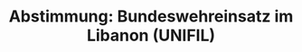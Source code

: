 ---
abstimmung:
  abstimmung: 4
  bundestagssitzung: 113
  datum: 23. Juni 2023
  legislaturperiode: 20
categories:
- Todo
data:
- title: Abstimmungsergebnis 20230623_4.pdf
  url: /res/2025-btw/abstimmungsergebnisse/20230623_4.pdf
- title: Abstimmungsergebnis 20230623_4_xls.xlsx
  url: /res/2025-btw/abstimmungsergebnisse/20230623_4_xls.xlsx
- title: Abstimmungsergebnis 20230623_4_xls.csv
  url: /res/2025-btw/abstimmungsergebnisse_csv/20230623_4_xls.csv
documents:
- local: /res/2025-btw/drucksachen/2007074.pdf
  summary: '### Antrag der Bundesregierung: Fortsetzung der Beteiligung deutscher
    Streitkräfte an UNIFIL


    Der Antrag der Bundesregierung befürwortet die Fortsetzung der Beteiligung bewaffneter
    deutscher Streitkräfte an der UNIFIL-Mission im Libanon bis zum 30. Juni 2024.  Die
    Bundeswehr unterstützt die libanesische Regierung bei der Sicherung der Grenzen
    und der Verhinderung des illegalen Waffenimports.


    **Kernpunkte und Ziele:**


    * Zustimmung zur Fortsetzung der UNIFIL-Beteiligung

    * Unterstützung der libanesischen Regierung bei der Grenzsicherung

    * Verhinderung des illegalen Waffenhandels

    * Seegestützte Aufklärung und Überwachung

    * Luftraumüberwachung

    * Ausbildungshilfe für libanesische Streitkräfte

    * Einsatz von bis zu 300 Soldatinnen und Soldaten'
  title: Drucksache 20/7074
  url: https://dserver.bundestag.de/btd/20/070/2007074.pdf
- local: /res/2025-btw/drucksachen/2007391.pdf
  summary: '### Beschlussempfehlung und Bericht des Auswärtigen Ausschusses: Fortsetzung
    der UNIFIL-Mission


    Der Auswärtige Ausschuss empfiehlt die Fortsetzung der Beteiligung Deutschlands
    an der UNIFIL-Mission im Libanon bis Juni 2024 mit bis zu 300 Soldatinnen und
    Soldaten.


    **Kernpunkte und Ziele:**


    * Fortsetzung der UNIFIL-Mission bis Juni 2024

    * Seegestützte Aufklärung und Überwachung

    * Sicherung der libanesischen Küste

    * Kontrolle des Seeverkehrs

    * Unterstützung der humanitären Hilfe

    * Lufttransport

    * Ausbildungshilfe für libanesische Streitkräfte'
  title: Drucksache 20/7391
  url: https://dserver.bundestag.de/btd/20/073/2007391.pdf
ergebnis:
  AfD:
    enthaltung: 0
    gesamt: 78
    ja: 0
    nein: 48
    nichtabgegeben: 30
    ungueltig: 0
  Bündnis 90/Die Grünen:
    enthaltung: 1
    gesamt: 118
    ja: 100
    nein: 1
    nichtabgegeben: 16
    ungueltig: 0
  CDU/CSU:
    enthaltung: 0
    gesamt: 197
    ja: 132
    nein: 0
    nichtabgegeben: 65
    ungueltig: 0
  Die Linke:
    enthaltung: 0
    gesamt: 39
    ja: 0
    nein: 25
    nichtabgegeben: 14
    ungueltig: 0
  FDP:
    enthaltung: 0
    gesamt: 92
    ja: 68
    nein: 0
    nichtabgegeben: 24
    ungueltig: 0
  Fraktionslos:
    enthaltung: 0
    gesamt: 6
    ja: 0
    nein: 2
    nichtabgegeben: 4
    ungueltig: 0
  SPD:
    enthaltung: 0
    gesamt: 206
    ja: 170
    nein: 0
    nichtabgegeben: 36
    ungueltig: 0
layout: abstimmung
links:
- title: Link zu bundestag.de
  url: https://www.bundestag.de/parlament/plenum/abstimmung/abstimmung?id=861
preview: 'Deutscher Bundestag


  113. Sitzung des Deutschen Bundestages

  am Freitag, 23. Juni 2023


  Endgültiges Ergebnis der Namentlichen Abstimmung Nr. 4


  Beschlussempfehlung des Auswärtigen Ausschusses (3. Ausschuss)

  zu dem Antrag der Bundesregierung

  Fortsetzung der Beteiligung bewaffneter deutscher Streitkräfte an der "United Nations

  Interim Force in Lebanon" (UNIFIL)

  Drs. 20/7074 und 20/7391'
tags:
- Todo
title: 'Abstimmung: Bundeswehreinsatz im Libanon (UNIFIL)'
---